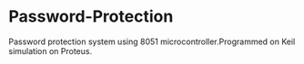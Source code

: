 # Password-Protection
Password protection system using 8051 microcontroller.Programmed on Keil simulation on Proteus.
